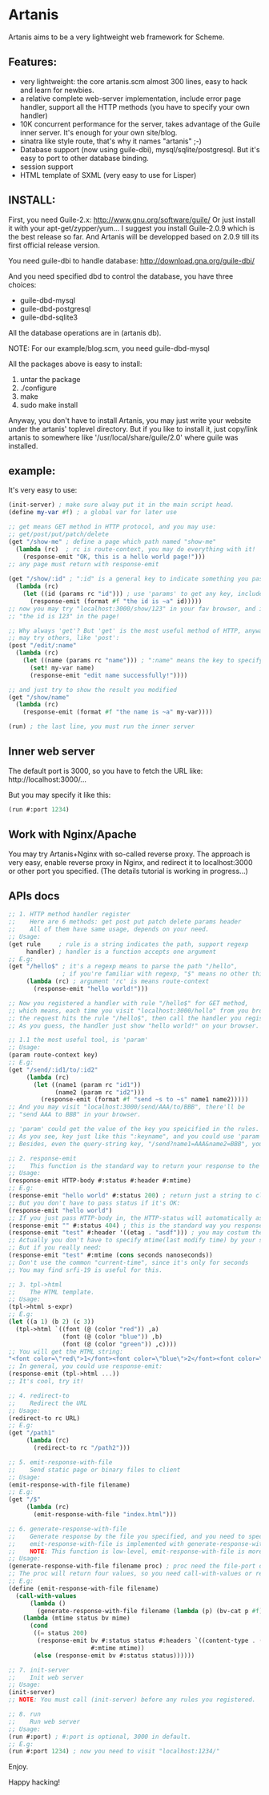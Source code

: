 Artanis
=========

Artanis aims to be a very lightweight web framework for Scheme.

## Features:

* very lightweight: the core artanis.scm almost 300 lines, easy to hack
and learn for newbies.
* a relative complete web-server implementation, include error page
handler, support all the HTTP methods (you have to specify your own handler)
* 10K concurrent performance for the server, takes advantage of the
Guile inner server. It's enough for your own site/blog.
* sinatra like style route, that's why it names "artanis" ;-)
* Database support (now using guile-dbi), mysql/sqlite/postgresql. But it's
easy to port to other database binding.
* session support
* HTML template of SXML (very easy to use for Lisper)

## INSTALL:
First, you need Guile-2.x:
http://www.gnu.org/software/guile/
Or just install it with your apt-get/zypper/yum...
I suggest you install Guile-2.0.9 which is the best release so far.
And Artanis will be developped based on 2.0.9 till its first official release version.

You need guile-dbi to handle database:
http://download.gna.org/guile-dbi/

And you need specified dbd to control the database, you have three choices:
* guile-dbd-mysql
* guile-dbd-postgresql
* guile-dbd-sqlite3

All the database operations are in (artanis db).

NOTE: For our example/blog.scm, you need guile-dbd-mysql

All the packages above is easy to install:

1. untar the package
2. ./configure
3. make
4. sudo make install

Anyway, you don't have to install Artanis, you may just write your website under
the artanis' toplevel directory. But if you like to install it, just copy/link artanis
to somewhere like '/usr/local/share/guile/2.0' where guile was installed.

## example:

It's very easy to use:

```scheme
(init-server) ; make sure alway put it in the main script head.
(define my-var #f) ; a global var for later use

;; get means GET method in HTTP protocol, and you may use:
;; get/post/put/patch/delete
(get "/show-me" ; define a page which path named "show-me"
  (lambda (rc)  ; rc is route-context, you may do everything with it!
    (response-emit "OK, this is a hello world page!"))) 
;; any page must return with response-emit
   
(get "/show/:id" ; ":id" is a general key to indicate something you passed in
  (lambda (rc)
    (let ((id (params rc "id"))) ; use 'params' to get any key, include query-string
      (response-emit (format #f "the id is ~a" id)))))
;; now you may try "localhost:3000/show/123" in your fav browser, and it'll show
;; "the id is 123" in the page!

;; Why always 'get'? But 'get' is the most useful method of HTTP, anyway, you
;; may try others, like 'post':
(post "/edit/:name"
  (lambda (rc)
    (let ((name (params rc "name"))) ; ":name" means the key to specify is "name"
      (set! my-var name)
      (response-emit "edit name successfully!"))))

;; and just try to show the result you modified
(get "/show/name"
  (lambda (rc)
    (response-emit (format #f "the name is ~a" my-var))))

(run) ; the last line, you must run the inner server
```

## Inner web server
The default port is 3000, so you have to fetch the URL like:
http://localhost:3000/...

But you may specify it like this:
``` scheme
(run #:port 1234)
```

## Work with Nginx/Apache

You may try Artanis+Nginx with so-called reverse proxy.
The approach is very easy, enable reverse proxy in Nginx, and 
redirect it to localhost:3000 or other port you specified.
(The details tutorial is working in progress...)

## APIs docs
``` scheme
;; 1. HTTP method handler register
;;    Here are 6 methods: get post put patch delete params header
;;    All of them have same usage, depends on your need.
;; Usage:
(get rule     ; rule is a string indicates the path, support regexp
     handler) ; handler is a function accepts one argument
;; E.g:
(get "/hello$" ; it's a regexp means to parse the path "/hello", 
               ; if you're familiar with regexp, "$" means no other thing follows.
     (lambda (rc) ; argument 'rc' is means route-context
       (response-emit "hello world!")))

;; Now you registered a handler with rule "/hello$" for GET method,
;; which means, each time you visit "localhost:3000/hello" from you browser,
;; the request hits the rule "/hello$", then call the handler you registered.
;; As you guess, the handler just show "hello world!" on your browser.

;; 1.1 the most useful tool, is 'param'
;; Usage:
(param route-context key)
;; E.g:
(get "/send/:id1/to/:id2"
     (lambda (rc)
       (let ((name1 (param rc "id1"))
             (name2 (param rc "id2")))
         (response-emit (format #f "send ~s to ~s" name1 name2)))))
;; And you may visit "localhost:3000/send/AAA/to/BBB", there'll be 
;; "send AAA to BBB" in your browser.

;; 'param' could get the value of the key you speicified in the rules.
;; As you see, key just like this ":keyname", and you could use 'param' to get it.
;; Besides, even the query-string key, "/send?name1=AAA&name2=BBB", you may try param.     

;; 2. response-emit
;;    This function is the standard way to return your response to the client.
;; Usage:
(response-emit HTTP-body #:status #:header #:mtime)
;; E.g:
(response-emit "hello world" #:status 200) ; return just a string to client.
;; But you don't have to pass status if it's OK:
(response-emit "hello world")
;; If you just pass HTTP-body in, the HTTP-status will automatically assigned 200 which means OK.
(response-emit "" #:status 404) ; this is the standard way you response a missing page (404).
(response-emit "test" #:header '((etag . "asdf"))) ; you may costum the HTTP header as you wish.
;; Actually you don't have to specify mtime(last modify time) by your self in general.
;; But if you really need:
(response-emit "test" #:mtime (cons seconds nanoseconds))
;; Don't use the common "current-time", since it's only for seconds
;; You may find srfi-19 is useful for this.

;; 3. tpl->html
;;    The HTML template.
;; Usage:
(tpl->html s-expr)
;; E.g:
(let ((a 1) (b 2) (c 3))
  (tpl->html `((font (@ (color "red")) ,a)
               (font (@ (color "blue")) ,b)
               (font (@ (color "green")) ,c))))
;; You will get the HTML string:
"<font color=\"red\">1</font><font color=\"blue\">2</font><font color=\"green\">3</font>"
;; In general, you could use response-emit:
(response-emit (tpl->html ...))
;; It's cool, try it!

;; 4. redirect-to
;;    Redirect the URL
;; Usage:
(redirect-to rc URL)
;; E.g:
(get "/path1"
     (lambda (rc)
       (redirect-to rc "/path2")))

;; 5. emit-response-with-file
;;    Send static page or binary files to client
;; Usage:
(emit-response-with-file filename)
;; E.g:
(get "/$"
     (lambda (rc)
       (emit-response-with-file "index.html")))

;; 6. generate-response-with-file
;;    Generate response by the file you specified, and you need to specify the handler
;;    emit-response-with-file is implemented with generate-response-with-file
;;    NOTE: This function is low-level, emit-response-with-file is more common.
;; Usage:
(generate-response-with-file filename proc) ; proc need the file-port of filename as the argument
;; The proc will return four values, so you need call-with-values or receiver
;; E.g:
(define (emit-response-with-file filename)
  (call-with-values
      (lambda ()
        (generate-response-with-file filename (lambda (p) (bv-cat p #f))))
    (lambda (mtime status bv mime)
      (cond
       ((= status 200) 
        (response-emit bv #:status status #:headers `((content-type . (mime)))
                       #:mtime mtime))
       (else (response-emit bv #:status status))))))

;; 7. init-server
;;    Init web server
;; Usage:
(init-server)
;; NOTE: You must call (init-server) before any rules you registered.

;; 8. run
;;    Run web server
;; Usage:
(run #:port) ; #:port is optional, 3000 in default.
;; E.g:
(run #:port 1234) ; now you need to visit "localhost:1234/"
```

Enjoy.

Happy hacking!

